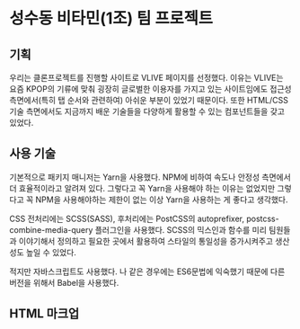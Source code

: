 # 성수동 비타민(1조) 팀 프로젝트

## 기획

우리는 클론프로젝트를 진행할 사이트로 VLIVE 페이지를 선정했다. 이유는 VLIVE는 요즘 KPOP의 기류에 맞춰 굉장히 글로벌한 이용자를 가지고 있는 사이트임에도 접근성 측면에서(특히 탭 순서와 관련하여) 아쉬운 부분이 있었기 때문이다. 또한 HTML/CSS 기술 측면에서도 지금까지 배운 기술들을 다양하게 활용할 수 있는 컴포넌트들을 갖고 있었다.

## 사용 기술

기본적으로 패키지 매니저는 Yarn을 사용했다. NPM에 비하여 속도나 안정성 측면에서 더 효율적이라고 알려져 있다. 그렇다고 꼭 Yarn을 사용해야 하는 이유는 없었지만 그렇다고 꼭 NPM을 사용해야하는 제한이 없는 이상 Yarn을 사용하는 게 좋다고 생각했다.

CSS 전처리에는 SCSS(SASS), 후처리에는 PostCSS의 autoprefixer, postcss-combine-media-query 플러그인을 사용했다. SCSS의 믹스인과 함수를 미리 팀원들과 이야기해서 정의하고 필요한 곳에서 활용하여 스타일의 통일성을 증가시켜주고 생산성도 높일 수 있었다.

적지만 자바스크립트도 사용했다. 나 같은 경우에는 ES6문법에 익숙했기 때문에 다른 버전을 위해서 Babel을 사용했다.

## HTML 마크업
